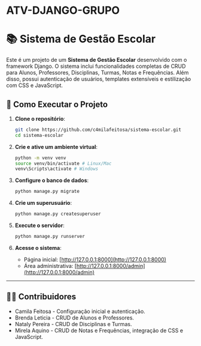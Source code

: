 # ATV-DJANGO-GRUPO
# 📚 Sistema de Gestão Escolar

Este é um projeto de um **Sistema de Gestão Escolar** desenvolvido com o framework Django. O sistema inclui funcionalidades completas de CRUD para Alunos, Professores, Disciplinas, Turmas, Notas e Frequências. Além disso, possui autenticação de usuários, templates extensíveis e estilização com CSS e JavaScript.


## 🎯 Como Executar o Projeto

1. **Clone o repositório**:
   ```bash
   git clone https://github.com/c4milafeitosa/sistema-escolar.git
   cd sistema-escolar
   ```

2. **Crie e ative um ambiente virtual**:
   ```bash
   python -m venv venv
   source venv/bin/activate # Linux/Mac
   venv\Scripts\activate # Windows
   ```

4. **Configure o banco de dados**:
   ```bash
   python manage.py migrate
   ```

5. **Crie um superusuário**:
   ```bash
   python manage.py createsuperuser
   ```

6. **Execute o servidor**:
   ```bash
   python manage.py runserver
   ```

7. **Acesse o sistema**:
   - Página inicial: [http://127.0.0.1:8000](http://127.0.0.1:8000)
   - Área administrativa: [http://127.0.0.1:8000/admin](http://127.0.0.1:8000/admin)

---

## 👩‍💻 Contribuidores

- Camila Feitosa - Configuração inicial e autenticação.
- Brenda Leticia - CRUD de Alunos e Professores.
- Nataly Pereira - CRUD de Disciplinas e Turmas.
- Mirela Aquino - CRUD de Notas e Frequências, integração de CSS e JavaScript.
